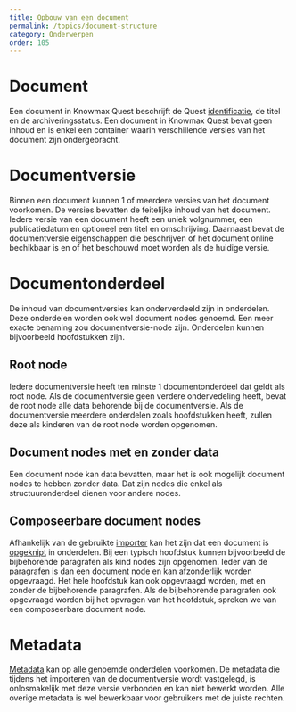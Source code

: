 ```yaml
---
title: Opbouw van een document
permalink: /topics/document-structure
category: Onderwerpen
order: 105
---
```


# Document
Een document in Knowmax Quest beschrijft de Quest [identificatie](/concepts/quest-id), de titel en de archiveringsstatus. Een document in Knowmax Quest bevat geen inhoud en is enkel een container waarin verschillende versies van het document zijn ondergebracht.

# Documentversie
Binnen een document kunnen 1 of meerdere versies van het document voorkomen. De versies bevatten de feitelijke inhoud van het document. Iedere versie van een document heeft een uniek volgnummer, een publicatiedatum en optioneel een titel en omschrijving. Daarnaast bevat de documentversie eigenschappen die beschrijven of het document online bechikbaar is en of het beschouwd moet worden als de huidige versie.

# Documentonderdeel
De inhoud van documentversies kan onderverdeeld zijn in onderdelen. Deze onderdelen worden ook wel document nodes genoemd. Een meer exacte benaming zou documentversie-node zijn. Onderdelen kunnen bijvoorbeeld hoofdstukken zijn.

## Root node
Iedere documentversie heeft ten minste 1 documentonderdeel dat geldt als root node. Als de documentversie geen verdere ondervedeling heeft, bevat de root node alle data behorende bij de documentversie. Als de documentversie meerdere onderdelen zoals hoofdstukken heeft, zullen deze als kinderen van de root node worden opgenomen. 

## Document nodes met en zonder data
Een document node kan data bevatten, maar het is ook mogelijk document nodes te hebben zonder data. Dat zijn nodes die enkel als structuuronderdeel dienen voor andere nodes.

## Composeerbare document nodes
Afhankelijk van de gebruikte [importer](/concepts/importers) kan het zijn dat een document is [opgeknipt](/concepts/composition) in onderdelen. Bij een typisch hoofdstuk kunnen bijvoorbeeld de bijbehorende paragrafen als kind nodes zijn opgenomen. Ieder van de paragrafen is dan een document node en kan afzonderlijk worden opgevraagd. Het hele hoofdstuk kan ook opgevraagd worden, met en zonder de bijbehorende paragrafen. Als de bijbehorende paragrafen ook opgevraagd worden bij het opvragen van het hoofdstuk, spreken we van een composeerbare document node.

# Metadata
[Metadata](/concepts/metadata) kan op alle genoemde onderdelen voorkomen. De metadata die tijdens het importeren van de documentversie wordt vastgelegd, is onlosmakelijk met deze versie verbonden en kan niet bewerkt worden. Alle overige metadata is wel bewerkbaar voor gebruikers met de juiste rechten.
